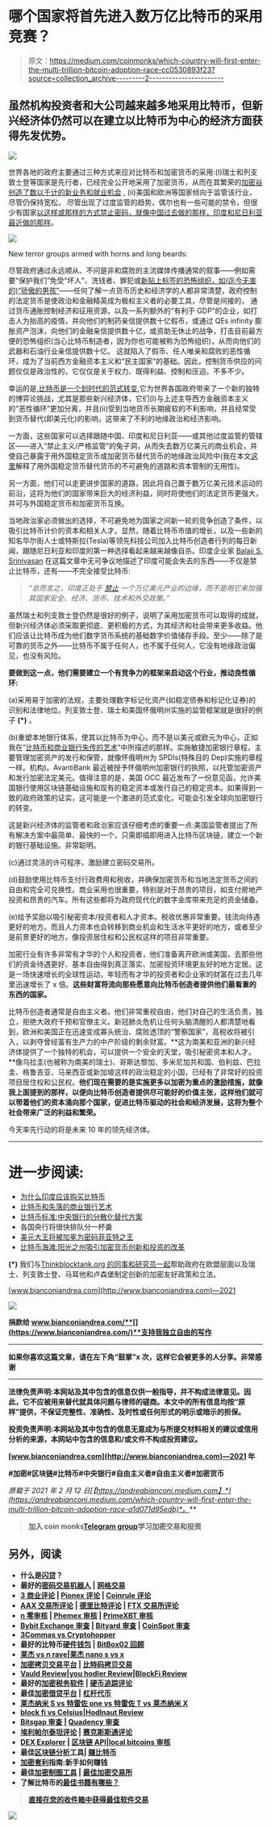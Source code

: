 # 哪个国家将首先进入数万亿比特币的采用竞赛？

> 原文：<https://medium.com/coinmonks/which-country-will-first-enter-the-multi-trillion-bitcoin-adoption-race-cc0530893f23?source=collection_archive---------2----------------------->

## 虽然机构投资者和大公司越来越多地采用比特币，但新兴经济体仍然可以在建立以比特币为中心的经济方面获得先发优势。

![](img/9596c5b7b6a7e6e7107cb4d8288f6ba7.png)

世界各地的政府主要通过三种方式来应对比特币和加密货币的采用:(I)瑞士和列支敦士登等国家是先行者，已经完全公开地采用了加密货币，从而在其繁荣的[加密谷创造了数以千计的新业务和就业机会](https://andreabianconi.medium.com/switzerland-and-liechtenstein-improve-their-crypto-friendly-regulations-to-favour-stos-828eab8af691) , (ii)美国和欧洲等国家倾向于监管该行业，尽管仍保持宽松， 尽管出现了过度监管的趋势，偶尔也有一些可能的禁令，但很少有国家[以这样或那样的方式禁止密码，就像中国过去做的那样，印度和尼日利亚最近做的那样](https://www.coindesk.com/podcasts/coindesk-podcast-network/nigeria-india-crypto-bans)。

![](img/9726a20aef94604726ab0ddd735322cb.png)

New terror groups armed with horns and long beards:

尽管政府通过永远顺从、不问是非和腐败的主流媒体传播通常的叙事——例如需要“保护我们”免受“坏人”、洗钱者、罪犯或[新贴上标签的恐怖组织，如(迄今无害的)“骄傲的男孩”](https://www.coindesk.com/crypto-use-in-terrorism-a-growing-problem-yellen-says)——任何了解一点货币历史和经济学的人都非常清楚，政府控制的法定货币是使政治和金融精英成为极权主义者的必要工具，尽管是间接的， 通过货币通胀控制经济和征用资源，以及一系列额外的“有利于 GDP”的企业，如打击人为抬高的疫情，并向他们的制药亲信提供数十亿假币，或通过 QEs infinity 膨胀资产泡沫，向他们的金融亲信提供数十亿，或资助无休止的战争，打击目前最方便的恐怖组织(当心比特币制造者，因为你也可能被称为恐怖组织)，从而向他们的武器和石油行业亲信提供数十亿。 这就陷入了假币、任人唯亲和腐败的恶性循环，成为了当前西方金融资本主义和“民主国家”的基础。因此，控制货币供应的问题仅仅是政治性的，它仅仅是关于权力、既得利益、控制和压迫。不多不少。

幸运的是,[比特币是一个划时代的范式转变](https://andreabianconi.medium.com/oops-ray-dalio-missed-the-biggest-of-all-paradigm-shifts-crypto-79ce826c1445),它为世界各国政府带来了一个新的独特的博弈论挑战，尤其是那些新兴经济体，它们(I)与上述主导西方金融资本主义的“恶性循环”更加分离，并且(ii)受到当地货币长期疲软的不利影响，并且经常受到货币替代(即美元化)的影响，这带来了不利的地缘政治和经济影响。

一方面，这些国家可以选择跟随中国、印度和尼日利亚——或其他过度监管的管辖区——进入“禁止主义/严格监管”的兔子洞，从而失去数万亿美元的商业机会，并使自己暴露于用外国稳定货币或加密货币替代货币的地缘政治风险中(我在本文[这里](https://andreabianconi.medium.com/bitcoin-and-the-lost-art-of-commercial-banking-6057442da435)解释了用外国稳定货币替代货币的不可避免的道路和资本管制的无用性)。

另一方面，他们可以走更进步国家的道路，因此将自己置于数万亿美元技术运动的前沿，这将为他们的国家带来巨大的经济利益，同时将使他们的法定货币更强大，并可与外国稳定货币和加密货币互换。

当地政治家必须做出的选择，不可避免地为国家之间新一轮的竞争创造了条件，以吸引比特币计价的资本和相关人才。显然，随着比特币市值的增长，以及一些新的知名华尔街人士或特斯拉(Tesla)等领先科技公司加入比特币创造者行列的每日新闻，跟随尼日利亚和印度的第一种选择看起来越来越像自杀。印度企业家 [Balaji S. Srinivasan](https://balajis.com/about/) 在这篇文章中无可争议地描述了印度可能会失去的东西——不仅是禁止比特币，还有——不完全接受比特币:

> *“总而言之，印度正处于* [*禁止*](https://www.prsindia.org/billtrack/draft-banning-cryptocurrency-regulation-official-digital-currency-bill-2019) *一个万亿美元产业的边缘，而不是用它来加强其国家安全、经济、货币、技术和外交政策。”*

虽然瑞士和列支敦士登仍然是很好的例子，说明了采用加密货币可以取得的成就，但新兴经济体必须采取更彻底、更积极的方式，为其经济和社会带来更多收益。他们应该让比特币成为他们数字货币系统的基础数字价值储存手段。至少——除了是可靠的货币之外——比特币不属于任何人，也不属于任何人，它没有地缘政治偏见，也没有风险。

**要做到这一点，他们需要建立一个有竞争力的框架来启动这个行业，推动良性循环:**

(a)采用易于加密的法规，主要处理数字标记化资产(如稳定债券和标记化证券)的识别和法律地位。列支敦士登、瑞士和美国怀俄明州实施的监管框架就是很好的例子 **(*)** 。

(b)重塑本地银行体系，使其以比特币为中心，而不是以美元或欧元为中心，正如我在“[比特币和商业银行失传的艺术](https://andreabianconi.medium.com/bitcoin-and-the-lost-art-of-commercial-banking-6057442da435)”中所描述的那样。实施敏捷加密银行章程，主要管理加密资产的发行和保管，就像怀俄明州为 SPDIs(特殊目的 Dep)实施的章程一样。机构)。AvantiBank 最近被授予怀俄明州加密银行的执照，以托管加密资产和发行加密法定美元。值得注意的是，美国 OCC 最近发布了一份意见函，允许美国银行使用区块链基础设施和现有的稳定资本或发行自己的稳定资本。如果得到一致的政府政策的证实，这可能是一个激进的范式变化，可能会引发全球向加密银行的转变。

这是新兴经济体的监管者和政治家应该仔细考虑的重要一点:美国监管者提出了所有解决方案中最简单、最快的一个，只需即插即用进入比特币区块链，建立一个新的银行基础设施。非常聪明。

(c)通过灵活的许可程序，激励建立密码交易所。

(d)鼓励使用比特币支付行政费用和税收，并确保加密货币和当地法定货币之间的自由和完全可兑换性。商业采用也很重要，特别是对于昂贵的项目，如支付房地产投资和昂贵的汽车。所有这些都将为政府现代化的数字金库带来充足的资金储备。

(e)给予奖励以吸引秘密资本/投资者和人才资本。税收优惠非常重要。钱流向待遇更好的地方。而且人力资本也会转移到商业机会和生活水平更好的地方，或者至少是前景更好的地方。像投资居住权和公民权这样的项目非常重要。

加密行业有许多非常有才华的个人和投资者，他们准备离开欧洲或美国，去那些他们的资金待遇更好、基本自由得到真正落实、加密投资环境更友好的地方定居。这是一场快速增长的全球性运动，年轻而有才华的投资者和企业家的财富在过去几年里迅速增长了 x 倍。**这些财富将流向那些愿意向比特币创造者提供他们最看重的东西的国家。**

比特币创造者通常是自由主义者。他们非常重视自由，他们对自己的生活负责，独立，拒绝大政府干预和官僚主义。新冠肺炎危机让任何头脑清醒的人都清楚地看到，欧洲和美国正在迅速变成寡头统治、腐败透顶的“警察国家”，高税收将被引入，以剥夺曾经富有生产力的中产阶级的剩余财富。**这为南美和亚洲的新兴经济体提供了一个独特的机会，可以提供一个安全的天堂，吸引秘密资本和人才。**像乌拉圭(也被称为南美的瑞士)、哥斯达黎加、多米尼加共和国、伯利兹、巴拉圭、格鲁吉亚、马来西亚或新加坡这样的政治稳定的小国，已经有了非常好的投资项目居住权和公民权。**他们现在需要的是实施更多以加密为重点的激励措施，就像我上面提到的那样，以便向比特币创造者提供尽可能好的价值主张，这样他们就可以带着他们的资本涌向那个国家，促进比特币驱动的社会和经济发展，这将为整个社会带来广泛的利益和繁荣。**

今天率先行动的将是未来 10 年的领先经济体。

*************************************************************

# 进一步阅读:

*   [为什么印度应该购买比特币](https://balajis.com/why-india-should-buy-bitcoin/)
*   [比特币和失落的商业银行艺术](https://andreabianconi.medium.com/bitcoin-and-the-lost-art-of-commercial-banking-6057442da435)
*   [比特币标准:中央银行的分散化替代方案](https://saifedean.com/thebitcoinstandard/)
*   各国央行将很快排队分一杯羹
*   [美元大王将被加冕为密码菲亚特之王](https://hackernoon.com/king-dollar-will-be-crowned-the-king-of-crypto-fiat-v41234e0)
*   [比特币海滩:阳光之州吸引加密货币创新和投资的改革](https://www.jamesmadison.org/bitcoin-beach-reforms-to-attract-cryptocurrency-innovation-and-investment-in-the-sunshine-state/)

**(*)** 我们与[Thinkblocktank.org 的同事和研究员一起](http://thinkblocktank.org/welcome-to-thinkblocktank/about-us/members-2/about-us-2/andreabianconi/)帮助政府在欧盟层面以及瑞士、列支敦士登、马耳他和卢森堡制定创新的加密友好政策和立法。

[www.bianconiandrea.com](http://www.bianconiandrea.com)—2021

![](img/b6fb3081620e6df707ebe8f57f2db382.png)

**捐款给 www.bianconiandrea.com/**[](https://www.bianconiandrea.com/)**支持我独立自由的写作**

********************************************************************

**如果你喜欢这篇文章，请在左下角“鼓掌”x 次，这样它会被更多的人分享。非常感谢**

**********************************************************************

****法律免责声明**:本网站及其中包含的信息仅供一般指导，并不构成法律意见。因此，它不应被用来替代就具体问题与律师的磋商。本文中的所有信息均按“原样”提供，不保证完整性、准确性、及时性或任何形式的明示或暗示的担保。**

****投资免责声明**:本网站及其中包含的信息无意成为与所提交材料相关的建议或信用分析的来源，本网站中包含的信息和/或文件不构成投资建议。**

**[www.bianconiandrea.com](http://www.bianconiandrea.com)—2021 年**

**#加密#区块链#比特币#中央银行#自由主义者#自由主义者#加密货币**

***原载于 2021 年 2 月 12 日*[*【https://andreabianconi.medium.com】*](https://andreabianconi.medium.com/which-country-will-first-enter-the-multi-trillion-bitcoin-adoption-race-a1d071d95edb)*。***

> **加入 coin monks[Telegram group](https://t.me/joinchat/EPmjKpNYwRMsBI4p)学习加密交易和投资**

## **另外，阅读**

*   **什么是[闪贷](https://blog.coincodecap.com/what-are-flash-loans-on-ethereum)？**
*   **最好的[密码交易机器人](/coinmonks/crypto-trading-bot-c2ffce8acb2a) | [网格交易](https://blog.coincodecap.com/grid-trading)**
*   **[3 商业评论](/coinmonks/3commas-review-an-excellent-crypto-trading-bot-2020-1313a58bec92) | [Pionex 评论](/coinmonks/pionex-review-exchange-with-crypto-trading-bot-1e459d0191ea) | [Coinrule 评论](https://blog.coincodecap.com/coinrule-review-a-perfect-trading-bot)**
*   **[AAX 交易所评论](/coinmonks/aax-exchange-review-2021-67c5ea09330c) | [德里比特评论](/coinmonks/deribit-review-options-fees-apis-and-testnet-2ca16c4bbdb2) | [FTX 交易所评论](/coinmonks/ftx-crypto-exchange-review-53664ac1198f)**
*   **[n 零审核](/coinmonks/ngrave-zero-review-c465cf8307fc) | [Phemex 审核](/coinmonks/phemex-review-4cfba0b49e28) | [PrimeXBT 审核](/coinmonks/primexbt-review-88e0815be858)**
*   **[Bybit Exchange 审查](/coinmonks/bybit-exchange-review-dbd570019b71) | [Bityard 审查](https://blog.coincodecap.com/bityard-reivew) | [CoinSpot 审查](https://blog.coincodecap.com/coinspot-review)**
*   **[3Commas vs Cryptohopper](/coinmonks/3commas-vs-pionex-vs-cryptohopper-best-crypto-bot-6a98d2baa203)**
*   **最好的比特币[硬件钱包](/coinmonks/the-best-cryptocurrency-hardware-wallets-of-2020-e28b1c124069?source=friends_link&sk=324dd9ff8556ab578d71e7ad7658ad7c) | [BitBox02 回顾](/coinmonks/bitbox02-review-your-swiss-bitcoin-hardware-wallet-c36c88fff29)**
*   **[莱杰 vs n rave](https://blog.coincodecap.com/ngrave-vs-ledger)|[莱杰 nano s vs x](https://blog.coincodecap.com/ledger-nano-s-vs-x)**
*   **[加密拷贝交易平台](/coinmonks/top-10-crypto-copy-trading-platforms-for-beginners-d0c37c7d698c) | [比特码拷贝交易](https://blog.coincodecap.com/bityard-copy-trading)**
*   **[Vauld Review](https://blog.coincodecap.com/vauld-review)|[you hodler Review](/coinmonks/youhodler-4-easy-ways-to-make-money-98969b9689f2)|[BlockFi Review](/coinmonks/blockfi-review-53096053c097)**
*   **最好的[加密税务软件](/coinmonks/best-crypto-tax-tool-for-my-money-72d4b430816b) | [硬币追踪评论](/coinmonks/cointracking-review-a-reliable-cryptocurrency-tax-software-5114e3eb5737)**
*   **最佳[加密借贷平台](/coinmonks/top-5-crypto-lending-platforms-in-2020-that-you-need-to-know-a1b675cec3fa) | [杠杆代币](/coinmonks/leveraged-token-3f5257808b22)**
*   **[莱杰纳米 S vs 特雷佐 one vs 特雷佐 T vs 莱杰纳米 X](https://blog.coincodecap.com/ledger-nano-s-vs-trezor-one-ledger-nano-x-trezor-t)**
*   **[block fi vs Celsius](/coinmonks/blockfi-vs-celsius-vs-hodlnaut-8a1cc8c26630)|[Hodlnaut Review](https://blog.coincodecap.com/hodlnaut-review)**
*   **[Bitsgap 审查](/coinmonks/bitsgap-review-a-crypto-trading-bot-that-makes-easy-money-a5d88a336df2) | [Quadency 审查](/coinmonks/quadency-review-a-crypto-trading-automation-platform-3068eaa374e1)**
*   **[埃利帕尔泰坦评论](/coinmonks/ellipal-titan-review-85e9071dd029) | [赛克斯斯通评论](https://blog.coincodecap.com/secux-stone-hardware-wallet-review)**
*   **[DEX Explorer](https://explorer.bitquery.io/ethereum/dex) | [区块链 API](https://explorer.bitquery.io/graphql)|[local bitcoins 审核](https://blog.coincodecap.com/localbitcoins-review)**
*   **最佳[区块链分析](https://bitquery.io/blog/best-blockchain-analysis-tools-and-software)工具| [赚比特币](https://blog.coincodecap.com/earn-bitcoin)**
*   **[加密套利](/coinmonks/crypto-arbitrage-guide-how-to-make-money-as-a-beginner-62bfe5c868f6)指南:新手如何赚钱**
*   **最佳[加密制图工具](/coinmonks/what-are-the-best-charting-platforms-for-cryptocurrency-trading-85aade584d80) | [最佳加密交易所](/coinmonks/crypto-exchange-dd2f9d6f3769)**
*   **了解比特币的[最佳书籍有哪些？](/coinmonks/what-are-the-best-books-to-learn-bitcoin-409aeb9aff4b)**

> **[直接在您的收件箱中获得最佳软件交易](/coinmonks/newsletters/coinmonks)**

**[![](img/160ce73bd06d46c2250251e7d5969f9d.png)](https://medium.com/coinmonks/newsletters/coinmonks)**